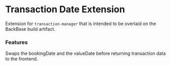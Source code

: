 # Transaction Date Extension

Extension for `transaction-manager` that is intended to be overlaid on the BackBase build artifact.

### Features
Swaps the bookingDate and the valueDate before returning transaction data to the frontend.
